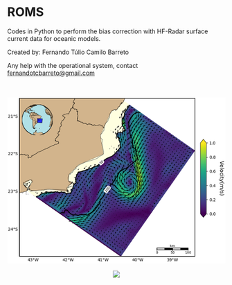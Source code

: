 # ROMS

Codes in Python to perform the bias correction with HF-Radar surface current data for oceanic models.

Created by: Fernando Túlio Camilo Barreto<br />

Any help with the operational system, contact fernandotcbarreto@gmail.com
<br />
<br />
<br />
<p align="center">
  <img src="https://github.com/fernandotcbarreto/stuff/blob/main/vst.png">
</p>
<p align="center">
  <img src="https://github.com/fernandotcbarreto/stuff/blob/main/myimage2.gif">
</p>
